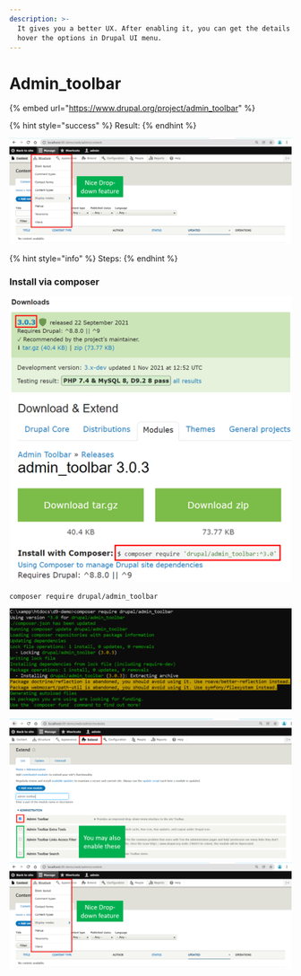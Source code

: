 ```yaml
---
description: >-
  It gives you a better UX. After enabling it, you can get the details when you
  hover the options in Drupal UI menu.
---
```


# Admin\_toolbar

{% embed url="https://www.drupal.org/project/admin_toolbar" %}

{% hint style="success" %}
Result:
{% endhint %}

![](<../.gitbook/assets/admin5 (1).png>)

{% hint style="info" %}
Steps:
{% endhint %}

### Install via composer

![You may have a more advanced version](<../.gitbook/assets/admin1 (1).png>) ![](../.gitbook/assets/admin2.png)

```
composer require drupal/admin_toolbar
```

![](<../.gitbook/assets/admin3 (1).png>)

![You can enable from the Drupal UI or via Drush](<../.gitbook/assets/admin4 (1).png>) ![You are all set and done!](<../.gitbook/assets/admin5 (2).png>)
